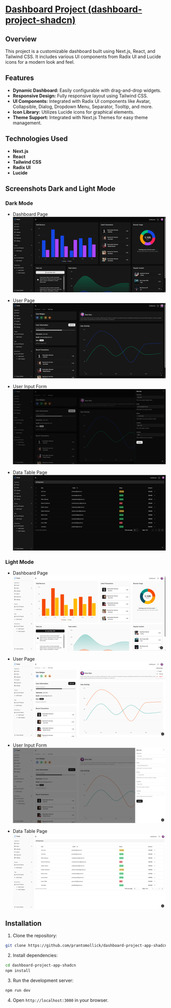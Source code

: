 # [Dashboard Project (dashboard-project-shadcn)](https://dashboard-project-app-shadcn.vercel.app/)

## Overview

This project is a customizable dashboard built using Next.js, React, and Tailwind CSS. It includes various UI components from Radix UI and Lucide icons for a modern look and feel.

## Features

-   **Dynamic Dashboard:** Easily configurable with drag-and-drop widgets.
-   **Responsive Design:** Fully responsive layout using Tailwind CSS.
-   **UI Components:** Integrated with Radix UI components like Avatar, Collapsible, Dialog, Dropdown Menu, Separator, Tooltip, and more.
-   **Icon Library:** Utilizes Lucide icons for graphical elements.
-   **Theme Support:** Integrated with Next.js Themes for easy theme management.

## Technologies Used

-   **Next.js**
-   **React**
-   **Tailwind CSS**
-   **Radix UI**
-   **Lucide**

## Screenshots Dark and Light Mode

### Dark Mode

-   Dashboard Page
    [![Alt Text](./dashboard.png)](https://dashboard-project-app-shadcn.vercel.app/)

-   User Page
    [![Alt Text](./user-page.png)](https://dashboard-project-app-shadcn.vercel.app/users/jhon-doe)

-   User Input Form
    [![Alt Text](./user-input.png)](https://dashboard-project-app-shadcn.vercel.app/users/jhon-doe)

-   Data Table Page
    [![Alt Text](./data-table.png)](https://dashboard-project-app-shadcn.vercel.app/payments)

### Light Mode

-   Dashboard Page
    ![Alt Text](./dashboard-light.png)

-   User Page
    ![Alt Text](./user-page-light.png)

-   User Input Form
    ![Alt Text](./user-input-light.png)

-   Data Table Page
    ![Alt Text](./data-table-light.png)

## Installation

1. Clone the repository:

```bash
git clone https://github.com/prantomollick/dashboard-project-app-shadcn
```

2. Install dependencies:

```bash
cd dashboard-project-app-shadcn
npm install
```

3. Run the development server:

```bash
npm run dev
```

4. Open `http://localhost:3000` in your browser.
